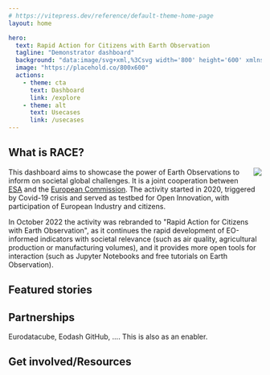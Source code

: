 ```yaml
---
# https://vitepress.dev/reference/default-theme-home-page
layout: home

hero:
  text: Rapid Action for Citizens with Earth Observation
  tagline: "Demonstrator dashboard"
  background: "data:image/svg+xml,%3Csvg width='800' height='600' xmlns='http://www.w3.org/2000/svg'%3E%3Crect width='800' height='600' fill='%230b1d26' /%3E%3C/svg%3E"  
  image: "https://placehold.co/800x600"
  actions:
    - theme: cta
      text: Dashboard
      link: /explore
    - theme: alt
      text: Usecases
      link: /usecases
---
```


<section class="white">


## What is RACE?

<img src="https://placehold.co/400x300" style="float: right; margin: 0 0 1rem .5rem !important; max-width: 100%;" />

This dashboard aims to showcase the power of Earth Observations to inform on societal global challenges. It is a joint cooperation between [ESA](https://www.esa.int/) and the [European Commission](https://ec.europa.eu/info/index_en). The activity started in 2020, triggered by Covid-19 crisis and
served as testbed for Open Innovation, with participation of European Industry and citizens.

In October 2022 the activity was rebranded to "Rapid Action for Citizens with Earth Observation", as it continues the rapid development of EO-informed indicators with societal relevance (such as air quality, agricultural production or manufacturing volumes), and it provides more open tools for interaction (such as Jupyter Notebooks and free tutorials on Earth Observation).

</section>
<section class="blue">

## Featured stories

  <esa-cards carousel>
    <esa-card
      overline="Story"
      image="data:image/svg+xml,%3Csvg width='800' height='600' xmlns='http://www.w3.org/2000/svg'%3E%3Crect width='800' height='600' fill='%230b1d26' /%3E%3C/svg%3E"
      tag="Atmosphere"
      tag-color="#00B19D"
      title="IDEAS Story"
      description='Lorem ipsum sit dolor amet. <br /><br /> <img src="https://placehold.co/200x100" />'
    ></esa-card>
    <esa-card
      overline="Story"
      image="data:image/svg+xml,%3Csvg width='800' height='600' xmlns='http://www.w3.org/2000/svg'%3E%3Crect width='800' height='600' fill='%230b1d26' /%3E%3C/svg%3E"
      tag="Atmosphere"
      tag-color="#00B19D"
      title="WASDI Story"
      description='Lorem ipsum sit dolor amet'
    ></esa-card>
    <esa-card
      overline="Dataset"
      image="data:image/svg+xml,%3Csvg width='800' height='600' xmlns='http://www.w3.org/2000/svg'%3E%3Crect width='800' height='600' fill='%230b1d26' /%3E%3C/svg%3E"
      tag="Land"
      tag-color="#0091C6"
      title="Lorem Ipsum"
      description='Lorem ipsum sit dolor amet'
    ></esa-card>
    <esa-card
      overline="Dataset"
      image="data:image/svg+xml,%3Csvg width='800' height='600' xmlns='http://www.w3.org/2000/svg'%3E%3Crect width='800' height='600' fill='%230b1d26' /%3E%3C/svg%3E"
      tag="Land"
      tag-color="#0091C6"
      title="Lorem Ipsum"
      description='Lorem ipsum sit dolor amet'
    ></esa-card>
    <esa-card
      overline="Dataset"
      image="data:image/svg+xml,%3Csvg width='800' height='600' xmlns='http://www.w3.org/2000/svg'%3E%3Crect width='800' height='600' fill='%230b1d26' /%3E%3C/svg%3E"
      tag="Land"
      tag-color="#0091C6"
      title="Lorem Ipsum"
      description='Lorem ipsum sit dolor amet'
    ></esa-card>
  </esa-cards>
</section>
<section class="light-grey">
  <esa-cards>
    <esa-card
      title="Application and Tools"
      description="What EO can for EU industry"
    ></esa-card>
    <esa-card
      title="Ecosystems"
      description="This has an enabler"
    ></esa-card>
  </esa-cards>
</section>
<section class="white">

## Partnerships

Eurodatacube, Eodash GitHub, ….
This is also as an enabler.

</section>
<section class="blue">

## Get involved/Resources

  <esa-cards>
    <esa-card
      title="Educational material"
      description=""
      link="/"
      action="Explore"
    ></esa-card>
    <esa-card
      title="Contributing via GitHub (Editor + Data)"
      description=""
      link="/"
      action="Explore"
    ></esa-card>
    <esa-card
      title="Eodashboard GitHub"
      description=""
      link="/"
      action="Explore"
    ></esa-card>
    <esa-card
      title="Notebooks"
      description=""
      link="/"
      action="Explore"
    ></esa-card>
  </esa-cards>
</section>